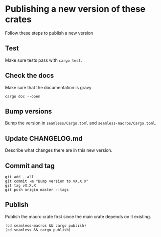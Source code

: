 # Publishing a new version of these crates

Follow these steps to publish a new version

## Test

Make sure tests pass with `cargo test`.

## Check the docs

Make sure that the documentation is gravy

```
cargo doc --open
```

## Bump versions

Bump the version in `seamless/Cargo.toml` and `seamless-macros/Cargo.toml`.

## Update CHANGELOG.md

Describe what changes there are in this new version.

## Commit and tag

```
git add --all
git commit -m "Bump version to vX.X.X"
git tag vX.X.X
git push origin master --tags
```

## Publish

Publish the macro crate first since the main crate depends on it existing.

```
(cd seamless-macros && cargo publish)
(cd seamless && cargo publish)
```